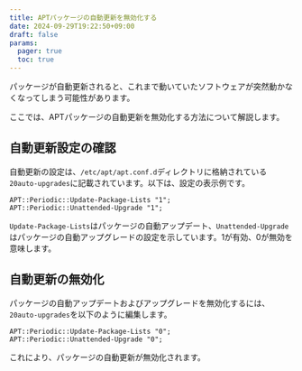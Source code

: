 ```yaml
---
title: APTパッケージの自動更新を無効化する
date: 2024-09-29T19:22:50+09:00
draft: false
params:
  pager: true
  toc: true
---
```


パッケージが自動更新されると、これまで動いていたソフトウェアが突然動かなくなってしまう可能性があります。

ここでは、APTパッケージの自動更新を無効化する方法について解説します。

## 自動更新設定の確認

自動更新の設定は、`/etc/apt/apt.conf.d`ディレクトリに格納されている`20auto-upgrades`に記載されています。以下は、設定の表示例です。

```
APT::Periodic::Update-Package-Lists "1";
APT::Periodic::Unattended-Upgrade "1";
```

`Update-Package-Lists`はパッケージの自動アップデート、`Unattended-Upgrade`はパッケージの自動アップグレードの設定を示しています。1が有効、0が無効を意味します。

## 自動更新の無効化

パッケージの自動アップデートおよびアップグレードを無効化するには、`20auto-upgrades`を以下のように編集します。

```
APT::Periodic::Update-Package-Lists "0";
APT::Periodic::Unattended-Upgrade "0";
```

これにより、パッケージの自動更新が無効化されます。
